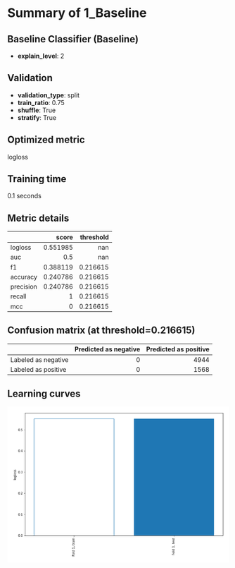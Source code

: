 # Summary of 1_Baseline

## Baseline Classifier (Baseline)
- **explain_level**: 2

## Validation
 - **validation_type**: split
 - **train_ratio**: 0.75
 - **shuffle**: True
 - **stratify**: True

## Optimized metric
logloss

## Training time

0.1 seconds

## Metric details
|           |    score |   threshold |
|:----------|---------:|------------:|
| logloss   | 0.551985 |  nan        |
| auc       | 0.5      |  nan        |
| f1        | 0.388119 |    0.216615 |
| accuracy  | 0.240786 |    0.216615 |
| precision | 0.240786 |    0.216615 |
| recall    | 1        |    0.216615 |
| mcc       | 0        |    0.216615 |


## Confusion matrix (at threshold=0.216615)
|                     |   Predicted as negative |   Predicted as positive |
|:--------------------|------------------------:|------------------------:|
| Labeled as negative |                       0 |                    4944 |
| Labeled as positive |                       0 |                    1568 |

## Learning curves
![Learning curves](learning_curves.png)